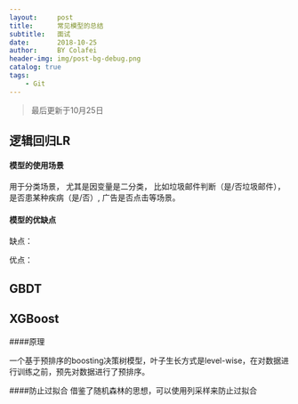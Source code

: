 ```yaml
---
layout:     post
title:      常见模型的总结
subtitle:   面试
date:       2018-10-25
author:     BY Colafei
header-img: img/post-bg-debug.png
catalog: true
tags:
    - Git
---
```



>最后更新于10月25日


## 逻辑回归LR 
#### 模型的使用场景

用于分类场景， 尤其是因变量是二分类， 比如垃圾邮件判断（是/否垃圾邮件），是否患某种疾病（是/否）, 广告是否点击等场景。

#### 模型的优缺点

缺点：


优点：


## GBDT 



## XGBoost 
####原理

一个基于预排序的boosting决策树模型，叶子生长方式是level-wise，在对数据进行训练之前，预先对数据进行了预排序。


####防止过拟合
借鉴了随机森林的思想，可以使用列采样来防止过拟合









	


